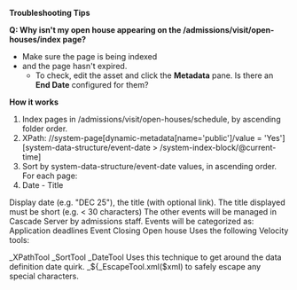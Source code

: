 **Troubleshooting Tips**

**Q: Why isn't my open house appearing on the /admissions/visit/open-houses/index page?**
- Make sure the page is being indexed
- and the page hasn't expired.
  - To check, edit the asset and click the **Metadata** pane. Is there an **End Date** configured for them?

**How it works**

1. Index pages in /admissions/visit/open-houses/schedule, by ascending folder order.
2. XPath: //system-page[dynamic-metadata[name='public']/value = 'Yes'][system-data-structure/event-date > /system-index-block/@current-time]
3. Sort by system-data-structure/event-date values, in ascending order.
For each page:
  1. Date - Title

Display date (e.g. "DEC 25"), the title (with optional link). The title displayed must be short (e.g. < 30 characters) The other events will be managed in Cascade Server by admissions staff. Events will be categorized as: Application deadlines Event Closing Open house
Uses the following Velocity tools:

_XPathTool
_SortTool
_DateTool Uses this technique to get around the data definition date quirk.
_${_EscapeTool.xml($xml) to safely escape any special characters.
